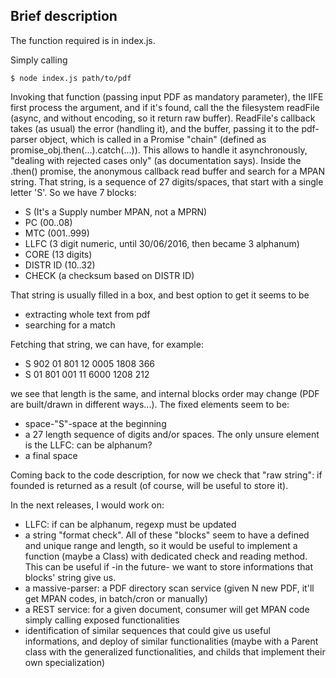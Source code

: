 ## Brief description ##
The function required is in index.js.


Simply calling
```shell
$ node index.js path/to/pdf
```

Invoking that function (passing input PDF as mandatory parameter), the IIFE first process
the argument, and if it's found, call the the filesystem readFile (async, and without encoding, so it return raw buffer).
ReadFile's callback takes (as usual) the error (handling it), and the buffer, passing it to the pdf-parser
object, which is called in a Promise "chain" (defined as promise_obj.then(...).catch(...)). 
This allows to handle it asynchronously, "dealing with rejected cases only" (as documentation says).
Inside the .then() promise, the anonymous callback read buffer and search for a MPAN string.
That string, is a sequence of 27 digits/spaces, that start with a single letter 'S'. 
So we have 7 blocks:
* S (It's a Supply number MPAN, not a MPRN) 
* PC (00..08)
* MTC (001..999)
* LLFC (3 digit numeric, until 30/06/2016, then became 3 alphanum)
* CORE (13 digits) 
* DISTR ID (10..32)
* CHECK (a checksum based on DISTR ID)

That string is usually filled in a box, and best option to get it seems to be 
* extracting whole text from pdf
* searching for a match  


Fetching that string, we can have, for example:
* S 902 01 801 12 0005 1808 366
* S 01 801 001 11 6000 1208 212

we see that length is the same, and internal blocks order may change (PDF are built/drawn in different ways...).
The fixed elements seem to be:
* space-"S"-space at the beginning
* a 27 length sequence of digits and/or spaces. The only unsure element is the LLFC: can be alphanum? 
* a final space

Coming back to the code description, for now we check that "raw string": if founded is returned as a result 
(of course, will be useful to store it).


In the next releases, I would work on:
* LLFC: if can be alphanum, regexp must be updated
* a string "format check". All of these "blocks" seem to have a defined and unique range and length, so it would be useful to implement a function (maybe a Class) with dedicated check and reading method. This can be useful if -in the future- we want to store informations that blocks' string give us.
* a massive-parser: a PDF directory scan service (given N new PDF, it'll get MPAN codes, in batch/cron or manually)
* a REST service: for a given document, consumer will get MPAN code simply calling exposed functionalities
* identification of similar sequences that could give us useful informations, and deploy of similar functionalities (maybe with a Parent class with the generalized functionalities, and childs that implement their own specialization)   


